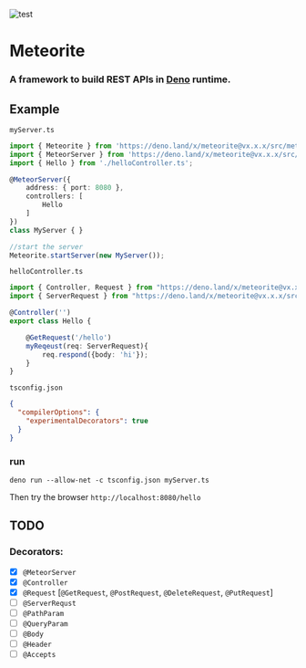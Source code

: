 ![test](https://github.com/AhmedAlYousif/meteorite/workflows/test/badge.svg)

# Meteorite
### A framework to build REST APIs in [Deno](https://deno.land/) runtime.

## Example

`myServer.ts`
```typescript
import { Meteorite } from 'https://deno.land/x/meteorite@vx.x.x/src/meteorite.ts';
import { MeteorServer } from 'https://deno.land/x/meteorite@vx.x.x/src/decorators/decorators.ts';
import { Hello } from './helloController.ts';

@MeteorServer({
    address: { port: 8080 },
    controllers: [
        Hello
    ]
})
class MyServer { }

//start the server
Meteorite.startServer(new MyServer());
```

`helloController.ts`
```typescript
import { Controller, Request } from "https://deno.land/x/meteorite@vx.x.x/src/decorators/decorators.ts";
import { ServerRequest } from "https://deno.land/x/meteorite@vx.x.x/src/package.ts";

@Controller('')
export class Hello {

    @GetRequest('/hello')
    myReqeust(req: ServerRequest){
        req.respond({body: 'hi'});
    }
}
```

`tsconfig.json`
```json
{
  "compilerOptions": {
    "experimentalDecorators": true
  }
}
```

### run
`deno run --allow-net -c tsconfig.json myServer.ts`

Then try the browser `http://localhost:8080/hello`



## TODO

### Decorators:
-   [x] `@MeteorServer`
-   [x] `@Controller`
-   [x] `@Request` [`@GetRequest`, `@PostRequest`, `@DeleteRequest`, `@PutRequest`]
-   [ ] `@ServerRequst`
-   [ ] `@PathParam`
-   [ ] `@QueryParam`
-   [ ] `@Body`
-   [ ] `@Header`
-   [ ] `@Accepts`
